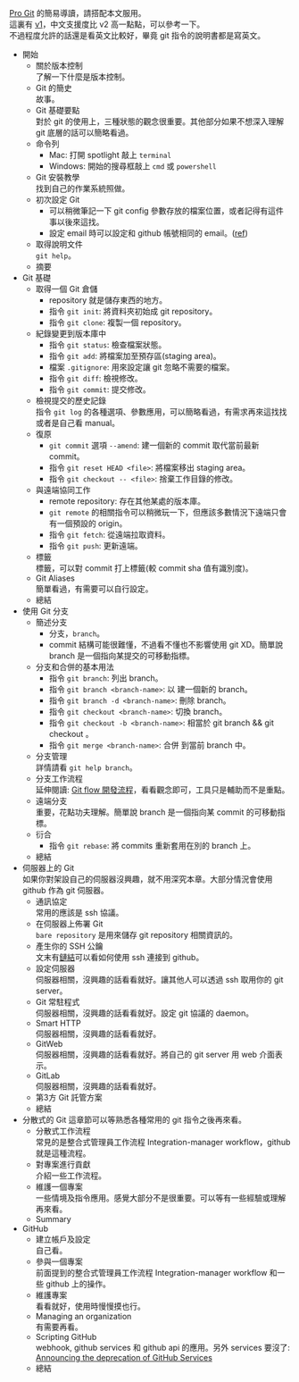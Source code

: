 [Pro Git](https://git-scm.com/book/zh-tw/v2) 的簡易導讀，請搭配本文服用。  
這裏有 [v1](https://git-scm.com/book/zh-tw/v1)，中文支援度比 v2 高一點點，可以參考一下。  
不過程度允許的話還是看英文比較好，畢竟 git 指令的說明書都是寫英文。

- 開始
  - 關於版本控制  
    了解一下什麼是版本控制。
  - Git 的簡史  
    故事。
  - Git 基礎要點  
    對於 git 的使用上，三種狀態的觀念很重要。其他部分如果不想深入理解 git 底層的話可以簡略看過。
  - 命令列  
    - Mac: 打開 spotlight 敲上 `terminal`
    - Windows: 開始的搜尋框敲上 `cmd` 或 `powershell`
  - Git 安裝教學  
    找到自己的作業系統照做。
  - 初次設定 Git  
    - 可以稍微筆記一下 git config 參數存放的檔案位置，或者記得有這件事以後來這找。
    - 設定 email 時可以設定和 github 帳號相同的 email。([ref](https://help.github.com/articles/why-are-my-commits-linked-to-the-wrong-user/))
  - 取得說明文件  
    `git help`。
  - 摘要
- Git 基礎
  - 取得一個 Git 倉儲  
    - repository 就是儲存東西的地方。
    - 指令 `git init`: 將資料夾初始成 git repository。
    - 指令 `git clone`: 複製一個 repository。
  - 紀錄變更到版本庫中  
    - 指令 `git status`: 檢查檔案狀態。
    - 指令 `git add`: 將檔案加至預存區(staging area)。
    - 檔案 `.gitignore`: 用來設定讓 git 忽略不需要的檔案。
    - 指令 `git diff`: 檢視修改。
    - 指令 `git commit`: 提交修改。
  - 檢視提交的歷史記錄  
    指令 `git log` 的各種選項、參數應用，可以簡略看過，有需求再來這找找或者是自己看 manual。
  - 復原  
    - `git commit` 選項 `--amend`: 建一個新的 commit 取代當前最新 commit。
    - 指令 `git reset HEAD <file>`: 將檔案移出 staging area。
    - 指令 `git checkout -- <file>`: 捨棄工作目錄的修改。
  - 與遠端協同工作  
    - remote repository: 存在其他某處的版本庫。
    - `git remote` 的相關指令可以稍微玩一下，但應該多數情況下遠端只會有一個預設的 origin。
    - 指令 `git fetch`: 從遠端拉取資料。
    - 指令 `git push`: 更新遠端。
  - 標籤  
    標籤，可以對 commit 打上標籤(較 commit sha 值有識別度)。
  - Git Aliases  
    簡單看過，有需要可以自行設定。
  - 總結
- 使用 Git 分支
  - 簡述分支  
    - 分支，`branch`。
    - commit 結構可能很難懂，不過看不懂也不影響使用 git XD。簡單說 branch 是一個指向某提交的可移動指標。
  - 分支和合併的基本用法  
    - 指令 `git branch`: 列出 branch。
    - 指令 `git branch <branch-name>`: 以 <branch-name> 建一個新的 branch。
    - 指令 `git branch -d <branch-name>`: 刪除 <branch-name> branch。
    - 指令 `git checkout <branch-name>`: 切換 branch。
    - 指令 `git checkout -b <branch-name>`: 相當於 git branch <branch-name> && git checkout <branch-name>。
    - 指令 `git merge <branch-name>`: 合併 <branch-name> 到當前 branch 中。
  - 分支管理  
    詳情請看 `git help branch`。
  - 分支工作流程  
    延伸閱讀: [Git flow 開發流程](https://ihower.tw/blog/archives/5140)，看看觀念即可，工具只是輔助而不是重點。
  - 遠端分支  
    重要，花點功夫理解。簡單說 branch 是一個指向某 commit 的可移動指標。
  - 衍合  
    - 指令 `git rebase`: 將 commits 重新套用在別的 branch 上。
  - 總結
- 伺服器上的 Git  
  如果你對架設自己的伺服器沒興趣，就不用深究本章。大部分情況會使用 github 作為 git 伺服器。
  - 通訊協定  
    常用的應該是 ssh 協議。
  - 在伺服器上佈署 Git  
    `bare repository` 是用來儲存 git repository 相關資訊的。
  - 產生你的 SSH 公鑰  
    文末有[鏈結](https://help.github.com/articles/connecting-to-github-with-ssh/)可以看如何使用 ssh 連接到 github。
  - 設定伺服器  
    伺服器相關，沒興趣的話看看就好。讓其他人可以透過 ssh 取用你的 git server。
  - Git 常駐程式  
    伺服器相關，沒興趣的話看看就好。設定 git 協議的 daemon。
  - Smart HTTP  
    伺服器相關，沒興趣的話看看就好。
  - GitWeb  
    伺服器相關，沒興趣的話看看就好。將自己的 git server 用 web 介面表示。
  - GitLab  
    伺服器相關，沒興趣的話看看就好。
  - 第3方 Git 託管方案
  - 總結
- 分散式的 Git
  這章節可以等熟悉各種常用的 git 指令之後再來看。
  - 分散式工作流程  
    常見的是整合式管理員工作流程 Integration-manager workflow，github 就是這種流程。
  - 對專案進行貢獻  
    介紹一些工作流程。
  - 維護一個專案  
    一些情境及指令應用。感覺大部分不是很重要。可以等有一些經驗或理解再來看。
  - Summary
- GitHub
  - 建立帳戶及設定  
    自己看。
  - 參與一個專案  
    前面提到的整合式管理員工作流程 Integration-manager workflow 和一些 github 上的操作。
  - 維護專案  
    看看就好，使用時慢慢摸也行。
  - Managing an organization  
    有需要再看。
  - Scripting GitHub  
    webhook, github services 和 github api 的應用。另外 services 要沒了: [Announcing the deprecation of GitHub Services](https://developer.github.com/changes/2018-04-25-github-services-deprecation/)
  - 總結
